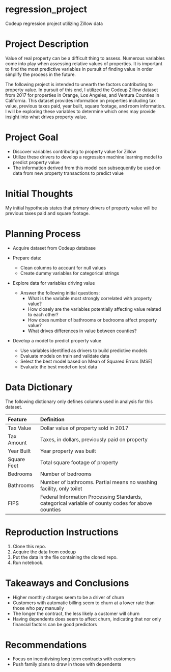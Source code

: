 # regression_project
Codeup regression project utilizing Zillow data

# Project Description

Value of real property can be a difficult thing to assess. Numerous variables come into play when assessing relative values of properties. It is important to find the most predictive variables in pursuit of finding value in order simplify the process in the future. 
 
The following project is intended to unearth the factors contributing to property value. In pursuit of this end, I utilized the Codeup Zillow dataset from 2017 for properties in Orange, Los Angeles, and Ventura Counties in California. This dataset provides information on properties including tax value, previous taxes paid, year built, square footage, and room information. I will be exploring these variables to determine which ones may provide insight into what drives property value. 

# Project Goal

* Discover variables contributing to property value for Zillow
* Utilize these drivers to develop a regression machine learning model to predict property value
* The information derived from this model can subsequently be used on data from new property transactions to predict value


# Initial Thoughts

My initial hypothesis states that primary drivers of property value will be previous taxes paid and square footage.

# Planning Process

* Acquire dataset from Codeup database

* Prepare data:
  * Clean columns to account for null values
  * Create dummy variables for categorical strings

* Explore data for variables driving value
  * Answer the following initial questions:
      * What is the variable most strongly correlated with property value?
      * How closely are the variables potentially affecting value related to each other?
      * How does number of bathrooms or bedrooms affect property value?
      * What drives differences in value between counties?

* Develop a model to predict property value
  * Use variables identified as drivers to build predictive models
  * Evaluate models on train and validate data
  * Select the best model based on Mean of Squared Errors (MSE)
  * Evaluate the best model on test data

# Data Dictionary 

The following dictionary only defines columns used in analysis for this dataset.

| Feature | Definition |
|:--------|:-----------|
|Tax Value| Dollar value of property sold in 2017|
|Tax Amount| Taxes, in dollars, previously paid on property|
|Year Built| Year property was built|
|Square Feet| Total square footage of property|
|Bedrooms| Number of bedrooms|
|Bathrooms| Number of bathrooms. Partial means no washing facility, only toilet|
|FIPS| Federal Information Processing Standards, categorical variable of county codes for above counties|

# Reproduction Instructions


 1. Clone this repo.
 2. Acquire the data from codeup
 3. Put the data in the file containing the cloned repo.
 4. Run notebook.


# Takeaways and Conclusions

* Higher monthly charges seem to be a driver of churn
* Customers with automatic billing seem to churn at a lower rate than those who pay manually
* The longer the contract, the less likely a customer will churn
* Having dependents does seem to affect churn, indicating that nor only financial factors can be good predictors


# Recommendations

* Focus on incentivising long term contracts with customers
* Push family plans to draw in those with dependents
